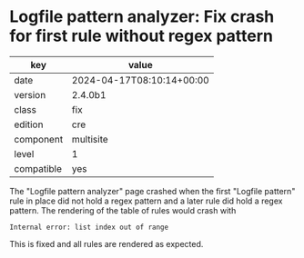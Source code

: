 [//]: # (werk v2)
# Logfile pattern analyzer: Fix crash for first rule without regex pattern

key        | value
---------- | ---
date       | 2024-04-17T08:10:14+00:00
version    | 2.4.0b1
class      | fix
edition    | cre
component  | multisite
level      | 1
compatible | yes

The "Logfile pattern analyzer" page crashed when the first "Logfile pattern" rule in place did not hold a regex pattern and a later rule did hold a regex pattern.
The rendering of the table of rules would crash with
```
Internal error: list index out of range
```

This is fixed and all rules are rendered as expected.
